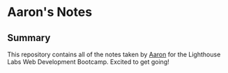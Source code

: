 # Aaron's Notes
## Summary 

This repository contains all of the notes taken by [Aaron](https://github.com/tennaaro) for the Lighthouse Labs Web Development Bootcamp. Excited to get going!